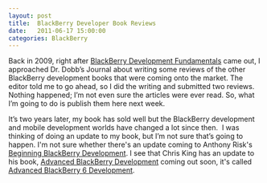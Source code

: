 ```yaml
---
layout: post
title:  BlackBerry Developer Book Reviews
date:   2011-06-17 15:00:00
categories: BlackBerry
---
```

Back in 2009, right after [BlackBerry Development Fundamentals](http://www.bbdevfundamentals.com) came out, I approached Dr. Dobb’s Journal about writing some reviews of the other BlackBerry development books that were coming onto the market. The editor told me to go ahead, so I did the writing and submitted two reviews. Nothing happened; I’m not even sure the articles were ever read. So, what I’m going to do is publish them here next week.

It’s two years later, my book has sold well but the BlackBerry development and mobile development worlds have changed a lot since then.  I was thinking of doing an update to my book, but I’m not sure that’s going to happen. I'm not sure whether there's an update coming to Anthony Risk's [Beginning BlackBerry Development](http://www.amazon.com/gp/product/1430272252/ref=as_li_ss_tl?ie=UTF8&tag=mcnsof-20&linkCode=as2&camp=217145&creative=399369&creativeASIN=1430272252). I see that Chris King has an update to his book, [Advanced BlackBerry Development](http:/www.amazon.com/gp/product/1430226560/ref=as_li_ss_tl?ie=UTF8&tag=mcnsof-20&linkCode=as2&camp=217145&creative=399369&creativeASIN=1430226560) coming out soon, it's called [Advanced BlackBerry 6 Development](http:/www.amazon.com/gp/product/1430232102/ref=as_li_ss_tl?ie=UTF8&tag=mcnsof-20&linkCode=as2&camp=217145&creative=399373&creativeASIN=1430232102).